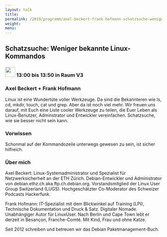 ```yaml
---
layout: talk
title:
permalink: /2019/programm/axel-beckert-frank-hofmann-schatzsuche-weniger-bekannte-linux-kommandos/
weight:
menu:
---
```

## Schatzsuche: Weniger bekannte Linux-Kommandos

### <img height = "32" src="../../../images/talk.svg"> 13:00 bis 13:50 in Raum V3

### Axel Beckert + Frank Hofmann

Linux ist eine Wundertüte voller Werkzeuge. Da sind die Bekannteren wie ls, cd, mkdir, touch, cat und grep. Aber da ist noch viel mehr. Wir freuen uns darauf, mit Euch eine Liste cooler Werkzeuge zu teilen, die Euer Leben als Linux-Benutzer, Adminstrator und Entwickler vereinfachen. Schatzsuche, wie sie besser nicht sein kann.

### Vorwissen

Schonmal auf der Kommandozeile unterwegs gewesen zu sein, ist sicher hilfreich.

### Über mich

Axel Beckert: Linux-Systemadministrator und Spezialist für Netzwerksicherheit an der ETH Zürich. Debian-Entwickler und Administrator von debian.ethz.ch aka ftp.ch.debian.org. Vorstandsmitglied der Linux User Group Switzerland (LUGS). Hochgeschätzter Co-Moderator des Schweizer Podcasts Hackerfunk.

Frank Hofmann: IT-Spezialist mit dem Blickwinkel auf Training (LPI), Technische Dokumentation und Druck & Satz. Digitaler Nomade. Unabhängiger Autor für LinuxUser. Nach Berlin und Cape Town lebt er derzeit in Besançon, Franche-Comté. Mit Kind, Frau und ohne Katze.

Seit 2012 schreiben und betreuen wir das Debian Paketmanagement-Buch.

